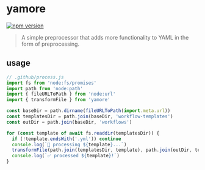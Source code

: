 # yamore

[![npm version](https://badge.fury.io/js/yamore.svg)](https://npmjs.com/package/yamore)

> A simple preprocessor that adds more functionality to YAML in the form of preprocessing.

## usage

```js
// .github/process.js
import fs from 'node:fs/promises'
import path from 'node:path'
import { fileURLToPath } from 'node:url'
import { transformFile } from 'yamore'

const baseDir = path.dirname(fileURLToPath(import.meta.url))
const templatesDir = path.join(baseDir, 'workflow-templates')
const outDir = path.join(baseDir, 'workflows')

for (const template of await fs.readdir(templatesDir)) {
  if (!template.endsWith('.yml')) continue
  console.log(`🤔 processing ${template}...`)
  transformFile(path.join(templatesDir, template), path.join(outDir, template))
  console.log(`✅ processed ${template}!`)
}
```
